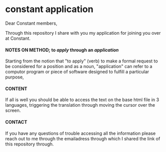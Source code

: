 # constant application 

Dear Constant members, 

Through this repository I share with you my application for joining you over at Constant. 

#### NOTES ON METHOD; to _apply_ through an _application_ 

Starting from the notion that "to apply" (verb) to make a formal request to be considered for a position and as a noun, "application" can refer to a computor program or piece of software designed to fulfill a particular purpose,

#### CONTENT 

If all is well you should be able to access the text on the base html file in 3 languages, triggering the translation through moving the cursor over the screen.  



#### CONTACT 

If you have any questions of trouble accessing all the information please reach out to me through the emailadress through which I shared the link of this repository through. 


